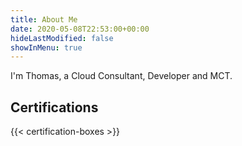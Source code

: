 ```yaml
---
title: About Me
date: 2020-05-08T22:53:00+00:00
hideLastModified: false
showInMenu: true
---
```


I'm Thomas, a Cloud Consultant, Developer and MCT.

## Certifications

{{< certification-boxes >}}